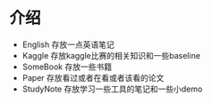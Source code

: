 # 介绍

- English  存放一点英语笔记
- Kaggle    存放kaggle比赛的相关知识和一些baseline
- SomeBook  存放一些书籍
- Paper  存放看过或者在看或者该看的论文
- StudyNote  存放学习一些工具的笔记和一些小demo